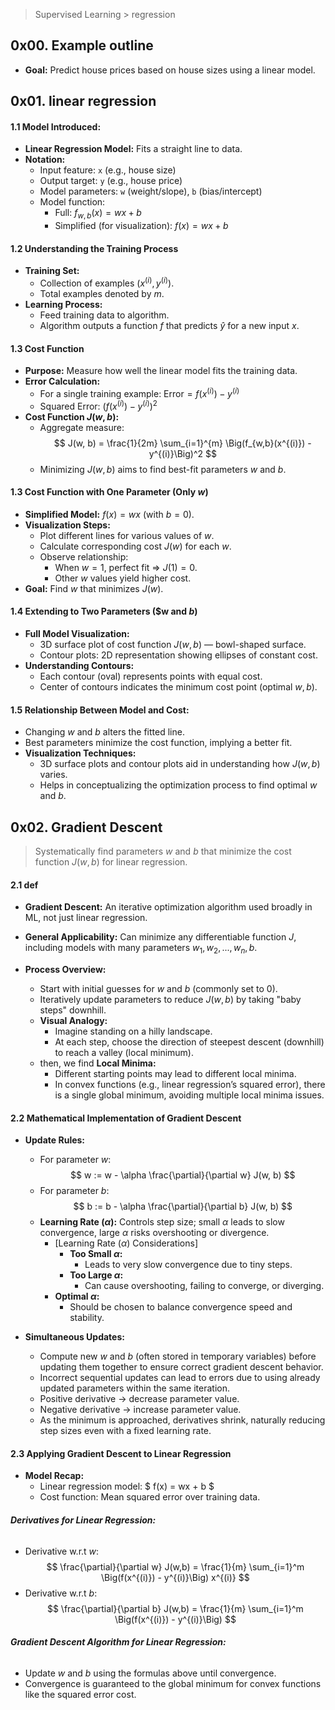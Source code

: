> Supervised Learning > regression

## 0x00. Example outline
- **Goal:** Predict house prices based on house sizes using a linear model.

  
## 0x01. linear regression
#### 1.1 **Model Introduced:** 
- **Linear Regression Model:** Fits a straight line to data.
- **Notation:**
  - Input feature: `x` (e.g., house size)
  - Output target: `y` (e.g., house price)
  - Model parameters: `w` (weight/slope), `b` (bias/intercept)
  - Model function: 
    - Full: $f_{w,b}(x) = wx + b$
    - Simplified (for visualization): $f(x) = wx + b$

#### 1.2 Understanding the Training Process
- **Training Set:**
  - Collection of examples $(x^{(i)}, y^{(i)})$.
  - Total examples denoted by $m$.
- **Learning Process:**
  - Feed training data to algorithm.
  - Algorithm outputs a function $f$ that predicts $\hat{y}$ for a new input $x$.
#### 1.3 Cost Function
- **Purpose:** Measure how well the linear model fits the training data.
- **Error Calculation:**
  - For a single training example: $\text{Error} = f(x^{(i)}) - y^{(i)}$
  - Squared Error: $(f(x^{(i)}) - y^{(i)})^2$
- **Cost Function $J(w, b)$:**
  - Aggregate measure: 
    $$
    J(w, b) = \frac{1}{2m} \sum_{i=1}^{m} \Big(f_{w,b}(x^{(i)}) - y^{(i)}\Big)^2
    $$
  - Minimizing $J(w, b)$ aims to find best-fit parameters $w$ and $b$.

#### 1.3 Cost Function with One Parameter \(Only $w$\)
- **Simplified Model:** $f(x) = wx$ (with $b = 0$).
- **Visualization Steps:**
  - Plot different lines for various values of $w$.
  - Calculate corresponding cost $J(w)$ for each $w$.
  - Observe relationship:
    - When $w = 1$, perfect fit ⇒ $J(1) = 0$.
    - Other $w$ values yield higher cost.
- **Goal:** Find $w$ that minimizes $J(w)$.

#### 1.4 Extending to Two Parameters \($w and $b$\)
- **Full Model Visualization:**
  - 3D surface plot of cost function $J(w, b)$ — bowl-shaped surface.
  - Contour plots: 2D representation showing ellipses of constant cost.
- **Understanding Contours:**
  - Each contour (oval) represents points with equal cost.
  - Center of contours indicates the minimum cost point (optimal $w, b$).
#### 1.5 Relationship Between Model and Cost:
  - Changing $w$ and $b$ alters the fitted line.
  - Best parameters minimize the cost function, implying a better fit.
- **Visualization Techniques:**
  - 3D surface plots and contour plots aid in understanding how $J(w, b)$ varies.
  - Helps in conceptualizing the optimization process to find optimal $w$ and $b$.

## 0x02. Gradient Descent
> Systematically find parameters $w$ and $b$ that minimize the cost function $J(w, b)$ for linear regression.
#### 2.1 def
- **Gradient Descent:** An iterative optimization algorithm used broadly in ML, not just linear regression.
- **General Applicability:** Can minimize any differentiable function $J$, including models with many parameters $w_1, w_2, ..., w_n, b$.

- **Process Overview:**
  - Start with initial guesses for $w$ and $b$ (commonly set to 0).
  - Iteratively update parameters to reduce $J(w, b)$ by taking "baby steps" downhill.
  - **Visual Analogy:**
    - Imagine standing on a hilly landscape.
    - At each step, choose the direction of steepest descent (downhill) to reach a valley (local minimum).
  - then, we find **Local Minima:**
    - Different starting points may lead to different local minima.
    - In convex functions (e.g., linear regression’s squared error), there is a single global minimum, avoiding multiple local minima issues.

#### 2.2 Mathematical Implementation of Gradient Descent
- **Update Rules:**
  - For parameter $w$:
    $$
    w := w - \alpha \frac{\partial}{\partial w} J(w, b)
    $$
  - For parameter $b$:
    $$
    b := b - \alpha \frac{\partial}{\partial b} J(w, b)
    $$
  - **Learning Rate ($\alpha$):** Controls step size; small $\alpha$ leads to slow convergence, large $\alpha$ risks overshooting or divergence.
    - [Learning Rate ($\alpha$) Considerations]
      - **Too Small $\alpha$:**
        - Leads to very slow convergence due to tiny steps.
      - **Too Large $\alpha$:**
        - Can cause overshooting, failing to converge, or diverging.
    - **Optimal $\alpha$:**
      - Should be chosen to balance convergence speed and stability.

- **Simultaneous Updates:**
  - Compute new $w$ and $b$ (often stored in temporary variables) before updating them together to ensure correct gradient descent behavior.
  - Incorrect sequential updates can lead to errors due to using already updated parameters within the same iteration.
  - Positive derivative → decrease parameter value.
  - Negative derivative → increase parameter value.
  - As the minimum is approached, derivatives shrink, naturally reducing step sizes even with a fixed learning rate.

#### 2.3 Applying Gradient Descent to Linear Regression
- **Model Recap:**
  - Linear regression model: $ f(x) = wx + b $
  - Cost function: Mean squared error over training data.
###### **Derivatives for Linear Regression:**
  - Derivative w.r.t $w$:
    $$
    \frac{\partial}{\partial w} J(w,b) = \frac{1}{m} \sum_{i=1}^m \Big(f(x^{(i)}) - y^{(i)}\Big) x^{(i)}
    $$
  - Derivative w.r.t $b$:
    $$
    \frac{\partial}{\partial b} J(w,b) = \frac{1}{m} \sum_{i=1}^m \Big(f(x^{(i)}) - y^{(i)}\Big)
    $$
###### **Gradient Descent Algorithm for Linear Regression:**
  - Update $w$ and $b$ using the formulas above until convergence.
  - Convergence is guaranteed to the global minimum for convex functions like the squared error cost.





